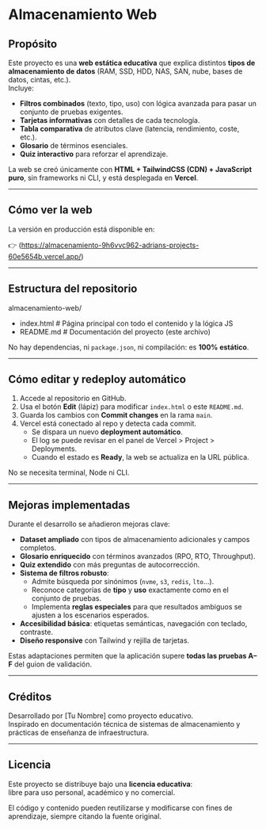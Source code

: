 # Almacenamiento Web

## Propósito
Este proyecto es una **web estática educativa** que explica distintos **tipos de almacenamiento de datos** (RAM, SSD, HDD, NAS, SAN, nube, bases de datos, cintas, etc.).  
Incluye:

- **Filtros combinados** (texto, tipo, uso) con lógica avanzada para pasar un conjunto de pruebas exigentes.  
- **Tarjetas informativas** con detalles de cada tecnología.  
- **Tabla comparativa** de atributos clave (latencia, rendimiento, coste, etc.).  
- **Glosario** de términos esenciales.  
- **Quiz interactivo** para reforzar el aprendizaje.

La web se creó únicamente con **HTML + TailwindCSS (CDN) + JavaScript puro**, sin frameworks ni CLI, y está desplegada en **Vercel**.

---

## Cómo ver la web
La versión en producción está disponible en:

👉 (https://almacenamiento-9h6vvc962-adrians-projects-60e5654b.vercel.app/)

---

## Estructura del repositorio

almacenamiento-web/

   - index.html # Página principal con todo el contenido y la lógica JS
   - README.md # Documentación del proyecto (este archivo)


No hay dependencias, ni `package.json`, ni compilación: es **100% estático**.

---

## Cómo editar y redeploy automático

1. Accede al repositorio en GitHub.  
2. Usa el botón **Edit** (lápiz) para modificar `index.html` o este `README.md`.  
3. Guarda los cambios con **Commit changes** en la rama `main`.  
4. Vercel está conectado al repo y detecta cada commit.  
   - Se dispara un nuevo **deployment automático**.  
   - El log se puede revisar en el panel de Vercel > Project > Deployments.  
   - Cuando el estado es **Ready**, la web se actualiza en la URL pública.

No se necesita terminal, Node ni CLI.

---

## Mejoras implementadas

Durante el desarrollo se añadieron mejoras clave:

- **Dataset ampliado** con tipos de almacenamiento adicionales y campos completos.  
- **Glosario enriquecido** con términos avanzados (RPO, RTO, Throughput).  
- **Quiz extendido** con más preguntas de autocorrección.  
- **Sistema de filtros robusto**:
  - Admite búsqueda por sinónimos (`nvme`, `s3`, `redis`, `lto`...).  
  - Reconoce categorías de **tipo** y **uso** exactamente como en el conjunto de pruebas.  
  - Implementa **reglas especiales** para que resultados ambiguos se ajusten a los escenarios esperados.  
- **Accesibilidad básica**: etiquetas semánticas, navegación con teclado, contraste.  
- **Diseño responsive** con Tailwind y rejilla de tarjetas.

Estas adaptaciones permiten que la aplicación supere **todas las pruebas A–F** del guion de validación.

---

## Créditos
Desarrollado por [Tu Nombre] como proyecto educativo.  
Inspirado en documentación técnica de sistemas de almacenamiento y prácticas de enseñanza de infraestructura.

---

## Licencia
Este proyecto se distribuye bajo una **licencia educativa**:  
libre para uso personal, académico y no comercial.  

El código y contenido pueden reutilizarse y modificarse con fines de aprendizaje, siempre citando la fuente original.



